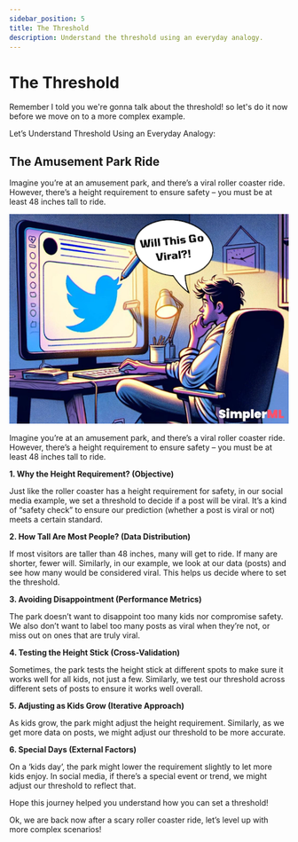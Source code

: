 ```yaml
---
sidebar_position: 5
title: The Threshold
description: Understand the threshold using an everyday analogy.
---
```


# The Threshold


Remember I told you we're gonna talk about the threshold! so let's do it now before we move on to a more complex example.

Let’s Understand Threshold Using an Everyday Analogy:

## The Amusement Park Ride

Imagine you’re at an amusement park, and there’s a viral roller coaster ride. However, there’s a height requirement to ensure safety – you must be at least 48 inches tall to ride.


![alt_text](./img/img-1.png "image_tooltip")


Imagine you’re at an amusement park, and there’s a viral roller coaster ride. However, there’s a height requirement to ensure safety – you must be at least 48 inches tall to ride.

**1. Why the Height Requirement? (Objective)**

Just like the roller coaster has a height requirement for safety, in our social media example, we set a threshold to decide if a post will be viral. It’s a kind of “safety check” to ensure our prediction (whether a post is viral or not) meets a certain standard.

**2. How Tall Are Most People? (Data Distribution)**

If most visitors are taller than 48 inches, many will get to ride. If many are shorter, fewer will. Similarly, in our example, we look at our data (posts) and see how many would be considered viral. This helps us decide where to set the threshold.

**3. Avoiding Disappointment (Performance Metrics)**

The park doesn’t want to disappoint too many kids nor compromise safety. We also don’t want to label too many posts as viral when they’re not, or miss out on ones that are truly viral.

**4. Testing the Height Stick (Cross-Validation)**

Sometimes, the park tests the height stick at different spots to make sure it works well for all kids, not just a few. Similarly, we test our threshold across different sets of posts to ensure it works well overall.

**5. Adjusting as Kids Grow (Iterative Approach)**

As kids grow, the park might adjust the height requirement. Similarly, as we get more data on posts, we might adjust our threshold to be more accurate.

**6. Special Days (External Factors)**

On a ‘kids day’, the park might lower the requirement slightly to let more kids enjoy. In social media, if there’s a special event or trend, we might adjust our threshold to reflect that.

Hope this journey helped you understand how you can set a threshold!

Ok, we are back now after a scary roller coaster ride, let’s level up with more complex scenarios!
